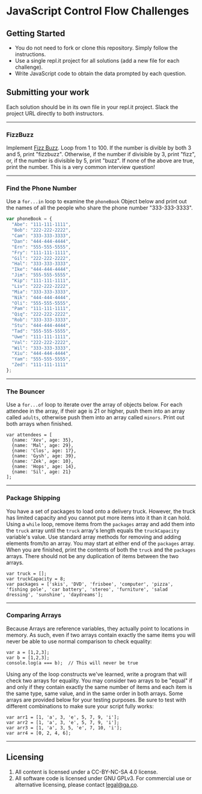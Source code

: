 # JavaScript Control Flow Challenges

## Getting Started
* You do not need to fork or clone this repository. Simply follow the instructions. 
* Use a single repl.it project for all solutions (add a new file for each challenge).
* Write JavaScript code to obtain the data prompted by each question.

## Submitting your work

Each solution should be in its own file in your repl.it project. Slack the project URL directly to both instructors.

---

### FizzBuzz

Implement [Fizz Buzz](http://en.wikipedia.org/wiki/Fizz_buzz). Loop from 1 to 100. If the number is divible by both 3 and 5, print "fizzbuzz". Otherwise, if the number if divisible by 3, print "fizz", or, if the number is divisible by 5, print "buzz". If none of the above are true, print the number. This is a very common interview question!

---

### Find the Phone Number

Use a `for...in` loop to examine the `phoneBook` Object below and print out the names of all the people who share the phone number "333-333-3333".

```js
var phoneBook = {
  "Abe": "111-111-1111",
  "Bob": "222-222-2222",
  "Cam": "333-333-3333",
  "Dan": "444-444-4444",
  "Ern": "555-555-5555",
  "Fry": "111-111-1111",
  "Gil": "222-222-2222",
  "Hal": "333-333-3333",
  "Ike": "444-444-4444",
  "Jim": "555-555-5555",
  "Kip": "111-111-1111",
  "Liv": "222-222-2222",
  "Mia": "333-333-3333",
  "Nik": "444-444-4444",
  "Oli": "555-555-5555",
  "Pam": "111-111-1111",
  "Qiq": "222-222-2222",
  "Rob": "333-333-3333",
  "Stu": "444-444-4444",
  "Tad": "555-555-5555",
  "Uwe": "111-111-1111",
  "Val": "222-222-2222",
  "Wil": "333-333-3333",
  "Xiu": "444-444-4444",
  "Yam": "555-555-5555",
  "Zed": "111-111-1111"
};
```

---

### The Bouncer

Use a `for...of` loop to iterate over the array of objects below. For each attendee in the array, if their age is 21 or higher, push them into an array called `adults`, otherwise push them into an array called `minors`. Print out both arrays when finished.

```
var attendees = [
  {name: 'Xev', age: 35},
  {name: 'Mal', age: 29},
  {name: 'Clos', age: 17},
  {name: 'Gysh', age: 39},
  {name: 'Zek', age: 10},
  {name: 'Hops', age: 14},
  {name: 'Sil', age: 21}
];
```

---

### Package Shipping

You have a set of packages to load onto a delivery truck. However, the truck has limited capacity and you cannot put more items into it than it can hold. Using a `while` loop, remove items from the `packages` array and add them into the `truck` array until the `truck` array's length equals the `truckCapacity` variable's value. Use standard array methods for removing and adding elements from/to an array. You may start at either end of the `packages` array. When you are finished, print the contents of both the `truck` and the `packages` arrays. There should not be any duplication of items between the two arrays.

```
var truck = [];
var truckCapacity = 8;
var packages = ['skis', 'DVD', 'frisbee', 'computer', 'pizza', 'fishing pole', 'car battery', 'stereo', 'furniture', 'salad dressing', 'sunshine', 'daydreams'];
```

---

### Comparing Arrays

Because Arrays are reference variables, they actually point to locations in memory. As such, even if two arrays contain exactly the same items you will never be able to use normal comparison to check equality:

```
var a = [1,2,3];
var b = [1,2,3];
console.log(a === b);  // This will never be true
```

Using any of the loop constructs we've learned, write a program that will check two arrays for equality. You may consider two arrays to be "equal" if and only if they contain exactly the same number of items and each item is the same type, same value, and in the same order in both arrays. Some arrays are provided below for your testing purposes. Be sure to test with different combinations to make sure your script fully works:

```
var arr1 = [1, 'a', 3, 'e', 5, 7, 9, 'i'];
var arr2 = [1, 'a', 3, 'e', 5, 7, 9, 'i'];
var arr3 = [1, 'a', 3, 5, 'e', 7, 10, 'i'];
var arr4 = [0, 2, 4, 6];
```
---

## Licensing
1. All content is licensed under a CC-BY-NC-SA 4.0 license.
2. All software code is licensed under GNU GPLv3. For commercial use or alternative licensing, please contact legal@ga.co.
